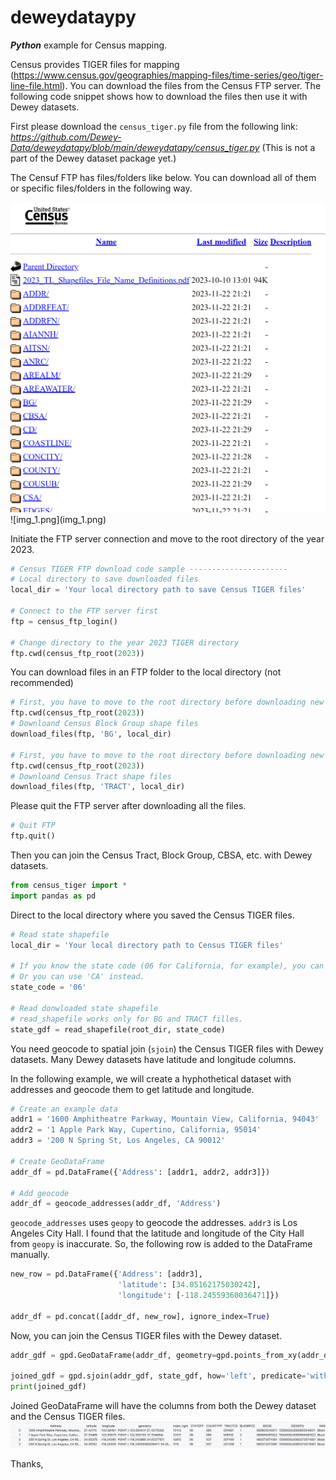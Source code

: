 # deweydataypy

**_Python_** example for Census mapping.

Census provides TIGER files for mapping (https://www.census.gov/geographies/mapping-files/time-series/geo/tiger-line-file.html).
You can download the files from the Census FTP server.
The following code snippet shows how to download the files then use it with Dewey datasets.


First please download the `census_tiger.py` file from the following link:
*https://github.com/Dewey-Data/deweydatapy/blob/main/deweydatapy/census_tiger.py*
(This is not a part of the Dewey dataset package yet.)

The Censuf FTP has files/folders like below.
You can download all of them or specific files/folders in the following way.

<img src="img_1.png" width = "600">
![img_1.png](img_1.png)

Initiate the FTP server connection and move to the root directory of the year 2023.
```Python
# Census TIGER FTP download code sample ----------------------
# Local directory to save downloaded files
local_dir = 'Your local directory path to save Census TIGER files'

# Connect to the FTP server first
ftp = census_ftp_login()

# Change directory to the year 2023 TIGER directory
ftp.cwd(census_ftp_root(2023))
```

You can download files in an FTP folder to the local directory (not recommended)     
```Python
# First, you have to move to the root directory before downloading new folder
ftp.cwd(census_ftp_root(2023))
# Downloand Census Block Group shape files
download_files(ftp, 'BG', local_dir)

# First, you have to move to the root directory before downloading new folder
ftp.cwd(census_ftp_root(2023))
# Downloand Census Tract shape files
download_files(ftp, 'TRACT', local_dir)
```

Please quit the FTP server after downloading all the files.     
```Python
# Quit FTP
ftp.quit()
```

Then you can join the Census Tract, Block Group, CBSA, etc. with Dewey datasets.     
```Python
from census_tiger import *
import pandas as pd
```

Direct to the local directory where you saved the Census TIGER files.     
```Python
# Read state shapefile
local_dir = 'Your local directory path to Census TIGER files'

# If you know the state code (06 for California, for example), you can use it.
# Or you can use 'CA' instead.
state_code = '06'

# Read donwloaded state shapefile
# read_shapefile works only for BG and TRACT filles.
state_gdf = read_shapefile(root_dir, state_code)
```

You need geocode to spatial join (`sjoin`) the Census TIGER files with Dewey datasets.
Many Dewey datasets have latitude and longitude columns.

In the following example, we will create a hyphothetical dataset with addresses and geocode them to get latitude and longitude.     
```Python
# Create an example data
addr1 = '1600 Amphitheatre Parkway, Mountain View, California, 94043'
addr2 = '1 Apple Park Way, Cupertino, California, 95014'
addr3 = '200 N Spring St, Los Angeles, CA 90012'

# Create GeoDataFrame
addr_df = pd.DataFrame({'Address': [addr1, addr2, addr3]})

# Add geocode
addr_df = geocode_addresses(addr_df, 'Address')
```

`geocode_addresses` uses `geopy` to geocode the addresses. `addr3` is Los Angeles City Hall.
I found that the latitude and longitude of the City Hall from `geopy` is inaccurate.
So, the following row is added to the DataFrame manually.     
```Python
new_row = pd.DataFrame({'Address': [addr3],
                        'latitude': [34.05162175030242],
                        'longitude': [-118.24559360036471]})

addr_df = pd.concat([addr_df, new_row], ignore_index=True)
```

Now, you can join the Census TIGER files with the Dewey dataset.     
```Python
addr_gdf = gpd.GeoDataFrame(addr_df, geometry=gpd.points_from_xy(addr_df['longitude'], addr_df['latitude']))

joined_gdf = gpd.sjoin(addr_gdf, state_gdf, how='left', predicate='within')
print(joined_gdf)
```

Joined GeoDataFrame will have the columns from both the Dewey dataset and the Census TIGER files.
![img_2.png](img_2.png)

Thanks,
